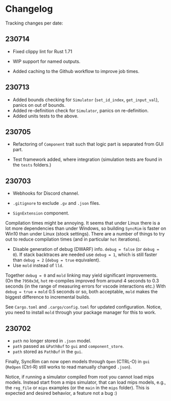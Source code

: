 # Changelog

Tracking changes per date:

## 230714

- Fixed clippy lint for Rust 1.71

- WIP support for named outputs.

- Added caching to the Github workflow to improve job times.

## 230713

- Added bounds checking for `Simulator` (`set_id_index`, `get_input_val`), panics on out of bounds.
- Added re-definition check for `Simulator`, panics on re-definition.
- Added units tests to the above.

## 230705

- Refactoring of `Component` trait such that logic part is separated from GUI part.

- Test framework added, where integration (simulation tests are found in the `tests` folders.)

## 230703

- Webhooks for Discord channel.

- `.gitignore` to exclude `.gv` and `.json` files.

- `SignExtension` component.

Compilation times might be annoying. It seems that under Linux there is a lot more dependencies than under Windows, so building `SyncRim` is faster on Win10 than under Linux (stock settings). There are a number of things to try out to reduce compilation times (and in particular `hot` iterations).

- Disable generation of debug (DWARF) info. `debug = false` (or `debug = 0`). If stack backtraces are needed use `debug = 1`, which is still faster than `debug = 2` (`debug = true` equivalent).
- Use `mold` instead of `lld`.

Together `debug = 0` and `mold` linking may yield significant improvements. (On the `7950x3d`, `hot` re-compiles improved from around 4 seconds to 0.3 seconds (in the range of measuring errors for vscode interactions etc.) With `debug = true` + `mold` 0.5 seconds or so, both acceptable, `mold` makes the biggest difference to incremental builds.

See `Cargo.toml` and `.cargo/config.toml` for updated configuration. Notice, you need to install `mold` through your package manager for this to work.

## 230702

- `path` no longer stored in `.json` model.
- `path` passed as `&PathBuf` to `gui` and `component_store`.
- `path` stored as `PathBuf` in the `gui`.

Finally, SyncRim can now open models through `Open` (CTRL-O) in `gui` (`ReOpen` (Ctrl-R) still works to read manually changed `.json`).

Notice, if running a simulator compiled from root you cannot load mips models. Instead start from a mips simulator, that can load mips models, e.g., the `reg_file` or `mips` examples (or the `main` in the `mips` folder). This is expected and desired behavior, a feature not a bug :)

